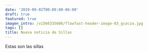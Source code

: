 ```yaml
---
date: '2019-09-02T00:00:00-06:00'
draft: true
featured: true
imagen_intro: /v1566335606/flowfast-header-image-03_gcacza.jpg
tags: []
title: Nueva noticia de Sillas
---
```





Estas son las sillas

